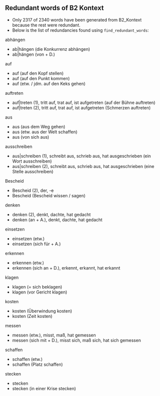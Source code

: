 ## Redundant words of B2 Kontext
- Only 2317 of 2340 words have been generated from B2_Kontext because the rest were redundant.
- Below is the list of redundancies found using `find_redundant_words`:

 abhängen
-  ab|hängen (die Konkurrenz abhängen) 
-  ab|hängen (von + D.) 

 auf
-  auf (auf den Kopf stellen) 
-  auf (auf den Punkt kommen) 
-  auf (etw. / jdm. auf den Keks gehen) 

 auftreten
-  auf|treten (1), tritt auf, trat auf, ist aufgetreten (auf der Bühne auftreten) 
-  auf|treten (2), tritt auf, trat auf, ist aufgetreten (Schmerzen auftreten) 

 aus
-  aus (aus dem Weg gehen) 
-  aus (etw. aus der Welt schaffen) 
-  aus (von sich aus) 

 ausschreiben
-  aus|schreiben (1), schreibt aus, schrieb aus, hat ausgeschrieben (ein Wort ausschreiben) 
-  aus|schreiben (2), schreibt aus, schrieb aus, hat ausgeschrieben (eine Stelle ausschreiben) 

 Bescheid
-  Bescheid (2), der, -e 
-  Bescheid (Bescheid wissen / sagen) 

 denken
-  denken (2), denkt, dachte, hat gedacht 
-  denken (an + A.), denkt, dachte, hat gedacht

 einsetzen
-  einsetzen (etw.) 
-  einsetzen (sich für + A.) 

 erkennen
-  erkennen (etw.) 
-  erkennen (sich an + D.), erkennt, erkannt, hat erkannt 

 klagen
-  klagen (= sich beklagen) 
-  klagen (vor Gericht klagen) 

 kosten
-  kosten (Überwindung kosten) 
-  kosten (Zeit kosten)

 messen
-  messen (etw.), misst, maß, hat gemessen 
-  messen (sich mit + D.), misst sich, maß sich, hat sich gemessen 

 schaffen
-  schaffen (etw.) 
-  schaffen (Platz schaffen)

 stecken
-  stecken 
-  stecken (in einer Krise stecken) 